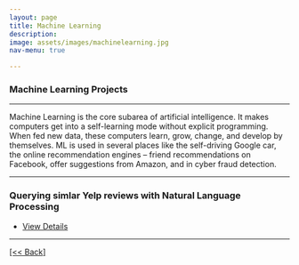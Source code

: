 ```yaml
---
layout: page
title: Machine Learning
description:
image: assets/images/machinelearning.jpg
nav-menu: true

---
```


### Machine Learning Projects 

---

Machine Learning is the core subarea of artificial intelligence. It makes computers get into a self-learning mode without explicit programming. When fed new data, these computers learn, grow, change, and develop by themselves.  ML is used in several places like the self-driving Google car, the online recommendation engines – friend recommendations on Facebook, offer suggestions from Amazon, and in cyber fraud detection.

---


### Querying simlar Yelp reviews with Natural Language Processing

<ul class="actions">
   <li><a href="https://cvanchieri.github.io/DSPortfolio/queryingyelpreviewsnlp.html" class="button next">View Details</a></li>
</ul>




---
[[<< Back]](https://cvanchieri.github.io/DSPortfolio)
